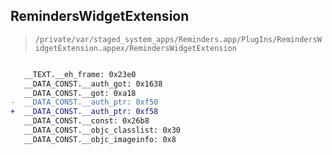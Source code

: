 ## RemindersWidgetExtension

> `/private/var/staged_system_apps/Reminders.app/PlugIns/RemindersWidgetExtension.appex/RemindersWidgetExtension`

```diff

   __TEXT.__eh_frame: 0x23e0
   __DATA_CONST.__auth_got: 0x1638
   __DATA_CONST.__got: 0xa18
-  __DATA_CONST.__auth_ptr: 0xf50
+  __DATA_CONST.__auth_ptr: 0xf58
   __DATA_CONST.__const: 0x26b8
   __DATA_CONST.__objc_classlist: 0x30
   __DATA_CONST.__objc_imageinfo: 0x8

```
